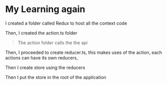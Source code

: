 # My Learning again

I created a folder called Redux to host all the context code

Then, I created the action.ts folder
> The action folder calls the the api

Then, I proceeded to create reducer.ts, this makes uses of the action, each actions can have its own reducers,

Then I create store using the reducers

Then I put the store in the root of the application